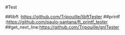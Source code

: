 #Test

##libft  :https://github.com/Tripouille/libftTester
##printf :https://github.com/paulo-santana/ft_printf_tester
##get_next_line:https://github.com/Tripouille/gnlTester
